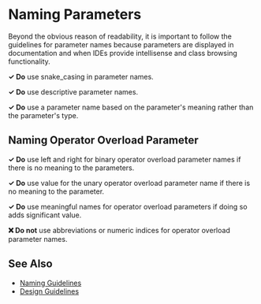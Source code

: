 # Naming Parameters

Beyond the obvious reason of readability, it is important to follow the guidelines for parameter names because parameters
are displayed in documentation and when IDEs provide intellisense and class browsing functionality.

**✓ Do** use snake_casing in parameter names.

**✓ Do** use descriptive parameter names.

**✓ Do** use a parameter name based on the  parameter's meaning rather than the parameter's type.

## Naming Operator Overload Parameter

**✓ Do** use left and right for binary operator overload parameter names if there is no meaning to the parameters.

**✓ Do** use value for the unary operator overload parameter name if there is no meaning to the parameter.

**✓ Do** use meaningful names for operator overload parameters if doing so adds significant value.

**❌ Do not** use abbreviations or numeric indices for operator overload parameter names.

## See Also
* [Naming Guidelines](naming_guidelines.md)
* [Design Guidelines](design_guidelines.md)